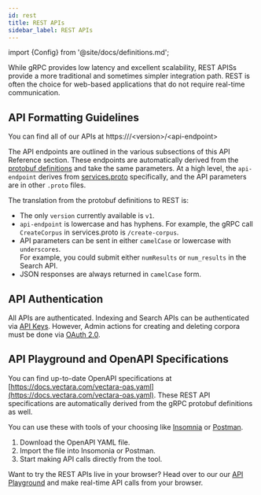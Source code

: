 ```yaml
---
id: rest
title: REST APIs
sidebar_label: REST APIs
---
```


import {Config} from '@site/docs/definitions.md';

While gRPC provides low latency and excellent scalability, REST APISs provide 
a more traditional and sometimes simpler integration path. REST is often the 
choice for web-based applications that do not require real-time communication.

## API Formatting Guidelines
You can find all of our APIs at https://<Config v="domains.rest.admin"/>/&lt;version&gt;/&lt;api-endpoint&gt;

The API endpoints are outlined in the various subsections of this API Reference
section. These endpoints are automatically derived from the [protobuf definitions](https://github.com/vectara/protos)
and take the same parameters. At a high level, the `api-endpoint` derives from
[services.proto](https://github.com/vectara/protos/blob/main/services.proto)
specifically, and the API parameters are in other `.proto` files. 

The translation from the protobuf definitions to REST is:
- The only `version` currently available is `v1`.
- `api-endpoint` is lowercase and has hyphens. For example, the gRPC 
  call `CreateCorpus` in services.proto is `/create-corpus`.
- API parameters can be sent in either `camelCase` or lowercase with `underscores`.  
  For example, you could submit either `numResults` or `num_results` in the Search API.
- JSON responses are always returned in `camelCase` form.

## API Authentication
All <Config v="names.product"/> APIs are authenticated. Indexing and Search
APIs can be authenticated via [API Keys](/docs/learn/authentication/api-key-management).
However, Admin actions for creating and deleting corpora must be done via
[OAuth 2.0](/docs/learn/authentication/oauth-2).

## API Playground and OpenAPI Specifications
You can find up-to-date OpenAPI specifications at
[https://docs.vectara.com/vectara-oas.yaml](https://docs.vectara.com/vectara-oas.yaml).
These REST API specifications are automatically derived from the gRPC protobuf 
definitions as well.

You can use these with tools of your choosing like [Insomnia](https://insomnia.rest/)
or [Postman](https://www.postman.com/).

1. Download the OpenAPI YAML file.
2. Import the file into Insomonia or Postman.
3. Start making API calls directly from the tool.

Want to try the REST APIs live in your browser? Head over to our
our [API Playground](/docs/rest-api/vectara-rest-api) and make
real-time API calls from your browser.
